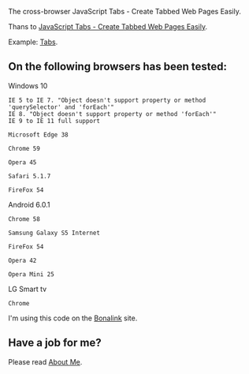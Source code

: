 The cross-browser JavaScript Tabs - Create Tabbed Web Pages Easily.

Thans to <a href='http://www.elated.com/articles/javascript-tabs/' target="_blank">JavaScript Tabs - Create Tabbed Web Pages Easily</a>.

Example: <a href='https://anhr.github.io/Tabs/' target="_blank">Tabs</a>.

## On the following browsers has been tested:

Windows 10

	IE 5 to IE 7. "Object doesn't support property or method 'querySelector' and 'forEach'"
	IE 8. "Object doesn't support property or method 'forEach'"
	IE 9 to IE 11 full support

	Microsoft Edge 38

	Chrome 59

	Opera 45

	Safari 5.1.7

	FireFox 54

Android 6.0.1

	Chrome 58

	Samsung Galaxy S5 Internet 

	FireFox 54

	Opera 42

	Opera Mini 25

LG Smart tv

	Chrome 

I'm using this code on the <a href='http://bonalink.hopto.org/Chat/' target="_blank">Bonalink</a> site.

## Have a job for me?
Please read <a href='https://anhr.github.io/AboutMe/' target="_blank">About Me</a>.


